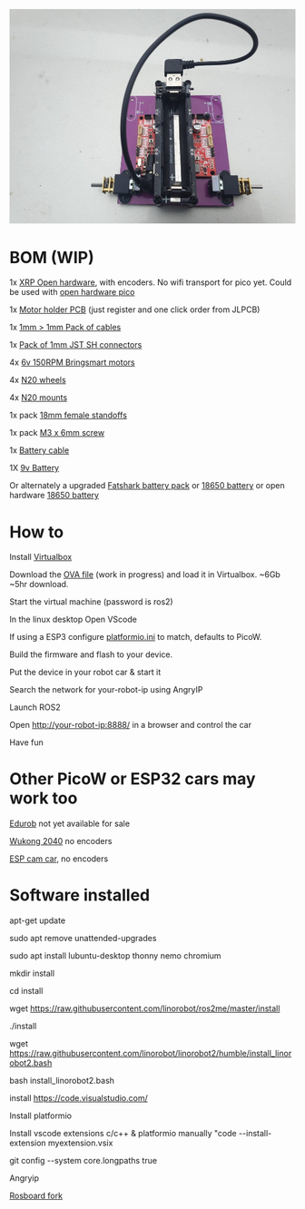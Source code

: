 
 ![Bot](https://raw.githubusercontent.com/samuk/IntroToRoboticsV2/main/course/ros2/bot.jpg)
# BOM (WIP)

1x [XRP Open hardware](https://www.sparkfun.com/products/22230), with encoders. No wifi transport for pico yet. Could be used with [open hardware pico](https://www.olimex.com/Products/MicroPython/RP2040-PICO30/open-source-hardware)

1x [Motor holder PCB](https://easyeda.com/editor#id=e655b08f80cd412e8119d61893779e39) (just register and one click order from JLPCB)

1x [1mm > 1mm Pack of cables](https://s.click.aliexpress.com/e/_De5zhCP)

1x [Pack of 1mm JST SH connectors](https://s.click.aliexpress.com/e/_DDIr1m7)

4x [6v 150RPM Bringsmart motors](https://s.click.aliexpress.com/e/_DC72ruf)

4x [N20 wheels](https://s.click.aliexpress.com/e/_DBjDZqx)

4x [N20 mounts](https://s.click.aliexpress.com/e/_Dm7LWRD)

1x pack [18mm female standoffs](https://www.aliexpress.com/item/32539100523.html)

1x pack [M3 x 6mm screw](https://www.aliexpress.com/item/32539100523.html)

1x [Battery cable](https://www.aliexpress.com/item/1005003207076823.html)

1X [9v Battery](https://s.click.aliexpress.com/e/_DdPChq3)

Or alternately a upgraded [Fatshark battery pack](https://www.amazon.co.uk/Tattu-2500-mAh-Replacement-Battery-Fatshark/dp/B071D92NWW) or [18650 battery](https://s.click.aliexpress.com/e/_DClgys7) or open hardware [18650 battery](https://oshwlab.com/wagiminator/fp6277-power-bank)

# How to

Install [Virtualbox](https://www.virtualbox.org/wiki/Downloads)

Download the [OVA file](https://archive.org/details/ros-2_OVA_0_1) (work in progress) and load it in Virtualbox. ~6Gb ~5hr download.

Start the virtual machine (password is ros2)

In the linux desktop Open VScode

If using a ESP3 configure [platformio.ini](https://github.com/rosmo-robot/linorobot2_hardware_ESP32_Pico/blob/master/firmware/platformio.ini) to match, defaults to PicoW.

Build the firmware and flash to your device.

Put the device in your robot car & start it

Search the network for your-robot-ip using AngryIP

Launch ROS2

Open [http://your-robot-ip:8888/](https://github.com/dheera/rosboard/pull/100) in a browser and control the car

Have fun

# Other PicoW or ESP32 cars may work too

[Edurob](https://github.com/IDiAL-IMSL/Edurob/tree/main) not yet available for sale

[Wukong 2040](https://www.elecfreaks.com/elecfreaks-wukong2040-breakout-board-for-raspberry-pi-pico.html) no encoders

[ESP cam car](https://www.aliexpress.com/item/1005005439195049.html), no encoders

# Software installed

apt-get update

sudo apt remove unattended-upgrades

sudo apt install lubuntu-desktop thonny nemo chromium

mkdir install

cd install

wget https://raw.githubusercontent.com/linorobot/ros2me/master/install

./install

wget https://raw.githubusercontent.com/linorobot/linorobot2/humble/install_linorobot2.bash

bash install_linorobot2.bash

install https://code.visualstudio.com/

Install platformio

Install vscode extensions c/c++ & platformio manually "code --install-extension myextension.vsix

git config --system core.longpaths true

Angryip

[Rosboard fork](https://github.com/dheera/rosboard/pull/100)
